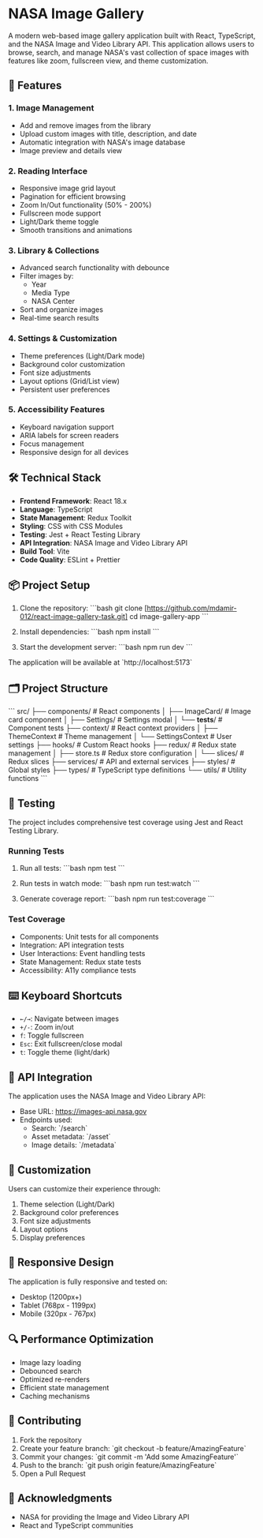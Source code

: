 # NASA Image Gallery

A modern web-based image gallery application built with React, TypeScript, and the NASA Image and Video Library API. This application allows users to browse, search, and manage NASA's vast collection of space images with features like zoom, fullscreen view, and theme customization.

## 🚀 Features

### 1. Image Management
- Add and remove images from the library
- Upload custom images with title, description, and date
- Automatic integration with NASA's image database
- Image preview and details view

### 2. Reading Interface
- Responsive image grid layout
- Pagination for efficient browsing
- Zoom In/Out functionality (50% - 200%)
- Fullscreen mode support
- Light/Dark theme toggle
- Smooth transitions and animations

### 3. Library & Collections
- Advanced search functionality with debounce
- Filter images by:
  - Year
  - Media Type
  - NASA Center
- Sort and organize images
- Real-time search results

### 4. Settings & Customization
- Theme preferences (Light/Dark mode)
- Background color customization
- Font size adjustments
- Layout options (Grid/List view)
- Persistent user preferences

### 5. Accessibility Features
- Keyboard navigation support
- ARIA labels for screen readers
- Focus management
- Responsive design for all devices

## 🛠️ Technical Stack

- **Frontend Framework**: React 18.x
- **Language**: TypeScript
- **State Management**: Redux Toolkit
- **Styling**: CSS with CSS Modules
- **Testing**: Jest + React Testing Library
- **API Integration**: NASA Image and Video Library API
- **Build Tool**: Vite
- **Code Quality**: ESLint + Prettier

## 📦 Project Setup

1. Clone the repository:
\`\`\`bash
git clone [https://github.com/mdamir-012/react-image-gallery-task.git]
cd image-gallery-app
\`\`\`

2. Install dependencies:
\`\`\`bash
npm install
\`\`\`

3. Start the development server:
\`\`\`bash
npm run dev
\`\`\`

The application will be available at \`http://localhost:5173\`

## 🗂️ Project Structure

\`\`\`
src/
├── components/          # React components
│   ├── ImageCard/      # Image card component
│   ├── Settings/       # Settings modal
│   └── __tests__/      # Component tests
├── context/            # React context providers
│   ├── ThemeContext    # Theme management
│   └── SettingsContext # User settings
├── hooks/              # Custom React hooks
├── redux/              # Redux state management
│   ├── store.ts       # Redux store configuration
│   └── slices/        # Redux slices
├── services/          # API and external services
├── styles/            # Global styles
├── types/             # TypeScript type definitions
└── utils/            # Utility functions
\`\`\`

## 🧪 Testing

The project includes comprehensive test coverage using Jest and React Testing Library.

### Running Tests

1. Run all tests:
\`\`\`bash
npm test
\`\`\`

2. Run tests in watch mode:
\`\`\`bash
npm run test:watch
\`\`\`

3. Generate coverage report:
\`\`\`bash
npm run test:coverage
\`\`\`

### Test Coverage

- Components: Unit tests for all components
- Integration: API integration tests
- User Interactions: Event handling tests
- State Management: Redux state tests
- Accessibility: A11y compliance tests

## ⌨️ Keyboard Shortcuts

- `←/→`: Navigate between images
- `+/-`: Zoom in/out
- `f`: Toggle fullscreen
- `Esc`: Exit fullscreen/close modal
- `t`: Toggle theme (light/dark)

## 🔄 API Integration

The application uses the NASA Image and Video Library API:
- Base URL: https://images-api.nasa.gov
- Endpoints used:
  - Search: \`/search\`
  - Asset metadata: \`/asset\`
  - Image details: \`/metadata\`

## 🎨 Customization

Users can customize their experience through:
1. Theme selection (Light/Dark)
2. Background color preferences
3. Font size adjustments
4. Layout options
5. Display preferences

## 📱 Responsive Design

The application is fully responsive and tested on:
- Desktop (1200px+)
- Tablet (768px - 1199px)
- Mobile (320px - 767px)

## 🔍 Performance Optimization

- Image lazy loading
- Debounced search
- Optimized re-renders
- Efficient state management
- Caching mechanisms

## 🤝 Contributing

1. Fork the repository
2. Create your feature branch: \`git checkout -b feature/AmazingFeature\`
3. Commit your changes: \`git commit -m 'Add some AmazingFeature'\`
4. Push to the branch: \`git push origin feature/AmazingFeature\`
5. Open a Pull Request


## 🙏 Acknowledgments

- NASA for providing the Image and Video Library API
- React and TypeScript communities

